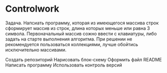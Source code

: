 # Controlwork
Задача. Напсиать программу, которая из имеющегося массива строк сформирует массив из строк, длина которых меньше или равна 3 символа. Первоначальный массив сожно ввести с клавиатуры, либо задать на старте выполнения алгоритма. При решении не рекомендуется пользоваться коллекциями, лучше обойтись исключительно массивами. 


Создать репозиторий
Нарисовать блок-схему
Оформить файл README
Написать программу
Использовать контроль версий 

